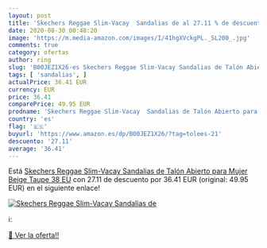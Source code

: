 ```yaml
---
layout: post
title: 'Skechers Reggae Slim-Vacay  Sandalias de al 27.11 % de descuento'
date: 2020-08-30 00:48:20
image: 'https://m.media-amazon.com/images/I/41hgXVckgPL._SL200_.jpg'
comments: true
category: ofertas
author: ring
slug: 'B00JEZ1X26-es Skechers Reggae Slim-Vacay Sandalias de Talón Abierto para...'
tags: [ 'sandalias', ]
actualPrice: 36.41 EUR
currency: EUR
price: 36.41
comparePrice: 49.95 EUR
prodname: 'Skechers Reggae Slim-Vacay  Sandalias de Talón Abierto para Mujer  Beige  Taupe   38 EU'
country: 'es'
flag: '🇪🇸'
buyurl: 'https://www.amazon.es/dp/B00JEZ1X26/?tag=tolees-21'
descuento: '27.11'
average: '36.41'
---
```


Está [Skechers Reggae Slim-Vacay  Sandalias de Talón Abierto para Mujer  Beige  Taupe   38 EU](https://www.amazon.es/dp/B00JEZ1X26/?tag=tolees-21) con 27.11 de descuento por 36.41 EUR (original: 49.95 EUR) en el siguiente enlace!

[![Skechers Reggae Slim-Vacay  Sandalias de](https://m.media-amazon.com/images/I/41hgXVckgPL._SL200_.jpg)](https://www.amazon.es/dp/B00JEZ1X26/?tag=tolees-21)

ℹ️:


[🛒 Ver la oferta!!](https://www.amazon.es/dp/B00JEZ1X26/?tag=tolees-21)
